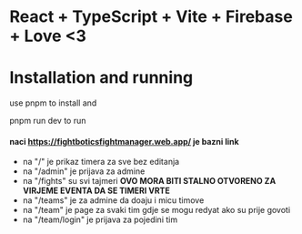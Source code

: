 # React + TypeScript + Vite + Firebase + Love <3

# Installation and running

use pnpm to install and

pnpm run dev to run

#### naci https://fightboticsfightmanager.web.app/ je bazni link

- na "/" je prikaz timera za sve bez editanja
- na "/admin" je prijava za admine
- na "/fights" su svi tajmeri
  **OVO MORA BITI STALNO OTVORENO ZA VIRJEME EVENTA DA SE TIMERI VRTE**
- na "/teams" je za admine da doaju i micu timove
- na "/team" je page za svaki tim gdje se mogu redyat ako su prije govoti
- na "/team/login" je prijava za pojedini tim
